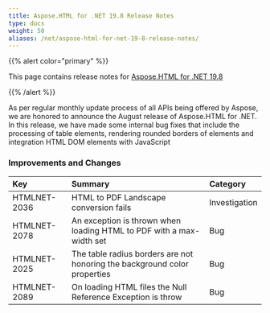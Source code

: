 ```yaml
---
title: Aspose.HTML for .NET 19.8 Release Notes
type: docs
weight: 50
aliases: /net/aspose-html-for-net-19-8-release-notes/
---
```



{{% alert color="primary" %}} 

This page contains release notes for [Aspose.HTML for .NET 19.8](https://www.nuget.org/packages/Aspose.Html/19.8.0)

{{% /alert %}} 

As per regular monthly update process of all APIs being offered by Aspose, we are honored to announce the August release of Aspose.HTML for .NET. In this release, we have made some internal bug fixes that include the processing of table elements, rendering rounded borders of elements and integration HTML DOM elements with JavaScript
### **Improvements and Changes**

|**Key**|**Summary**|**Category**|
| :- | :- | :- |
|HTMLNET-2036|HTML to PDF Landscape conversion fails|Investigation|
|HTMLNET-2078|An exception is thrown when loading HTML to PDF with a max-width set|Bug|
|HTMLNET-2025|The table radius borders are not honoring the background color properties|Bug|
|HTMLNET-2089|On loading HTML files the Null Reference Exception is throw|Bug|

